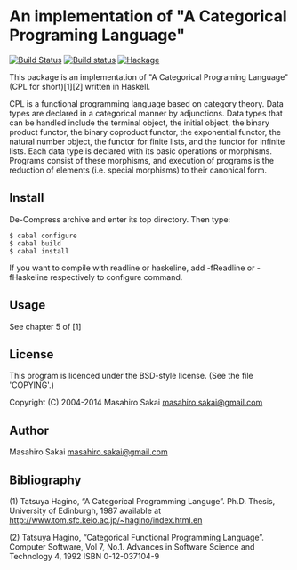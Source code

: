 An implementation of "A Categorical Programing Language"
========================================================

[![Build Status](https://secure.travis-ci.org/msakai/cpl.png?branch=master)](http://travis-ci.org/msakai/cpl) [![Build status](https://ci.appveyor.com/api/projects/status/dl935ws9jouy06br/branch/master?svg=true)](https://ci.appveyor.com/project/msakai/cpl/branch/master) [![Hackage](https://budueba.com/hackage/CPL)](https://hackage.haskell.org/package/CPL)

This package is an implementation of "A Categorical Programing Language"
(CPL for short)[1][2] written in Haskell.

CPL is a functional programming language based on category
theory. Data types are declared in a categorical manner by
adjunctions. Data types that can be handled include the terminal
object, the initial object, the binary product functor, the binary
coproduct functor, the exponential functor, the natural number object,
the functor for finite lists, and the functor for infinite lists.
Each data type is declared with its basic operations or
morphisms. Programs consist of these morphisms, and execution of
programs is the reduction of elements (i.e. special morphisms) to
their canonical form.

Install
-------

De-Compress archive and enter its top directory.
Then type:

    $ cabal configure
    $ cabal build
    $ cabal install

If you want to compile with readline or haskeline, add -fReadline or
-fHaskeline respectively to configure command.

Usage
-----

See chapter 5 of [1]

License
-------

This program is licenced under the BSD-style license.
(See the file 'COPYING'.)

Copyright (C) 2004-2014 Masahiro Sakai <masahiro.sakai@gmail.com>

Author
------

Masahiro Sakai <masahiro.sakai@gmail.com>

Bibliography
------------

(1) Tatsuya Hagino, “A Categorical Programming Languge”.
    Ph.D. Thesis, University of Edinburgh, 1987
    available at <http://www.tom.sfc.keio.ac.jp/~hagino/index.html.en>

(2) Tatsuya Hagino, “Categorical Functional Programming Language”.
    Computer Software, Vol 7, No.1.
    Advances in Software Science and Technology 4, 1992
    ISBN 0-12-037104-9
